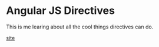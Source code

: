 # Angular JS Directives

This is me learing about all the cool things directives can do.

[site](http://directives.herokuapp.com/)